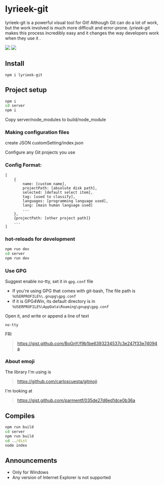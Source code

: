 # lyrieek-git

lyrieek-git is a powerful visual tool for Git! Although Git can do a lot of work, but the work involved is much more difficult and error-prone. *lyrieek-git* makes this process incredibly easy and it changes the way developers work when they use it .

<img src="https://badgen.net/npm/v/lyrieek-git">
<img src="https://badgen.net/github/license/lyrieek/lyrieek-git">

## Install
```
npm i lyrieek-git
```

## Project setup
``` bash
npm i
cd server
npm i
```
Copy server/node_modules to build/node_module

### Making configuration files
create JSON customSetting/index.json

Configure any Git projects you use

### Config Format:
```
[
    {
        name: [custom name],
        projectPath: [absolute disk path],
        selected: [default select item],
        tag: [used to classify],
        languages: [programming language used],
        lang: [main human language used]
        ...
    },
    {projectPath: [other project path]}
    ...
]
```

### hot-reloads for development
``` cmd
npm run dev
cd server
npm run dev
```

### Use GPG
Suggest enable no-tty, set it in `gpg.conf` file

- If you're using GPG that comes with git-bash, The file path is `%USERPROFILE%\.gnupg\gpg.conf`
- If it is GPG4Win, its default directory is in `%USERPROFILE%\AppData\Roaming\gnupg\gpg.conf`

Open it, and write or append a line of text
```
no-tty
```

FRI
> https://gist.github.com/BoGnY/f9b1be6393234537c3e247f33e74094a

### About emoji

The library I'm using is
> https://github.com/carloscuesta/gitmoji

I'm looking at
> https://gist.github.com/parmentf/035de27d6ed1dce0b36a

## Compiles
``` cmd
npm run build
cd server
npm run build
cd ../dist
node index
```

## Announcements
- Only for Windows
- Any version of Internet Explorer is not supported
